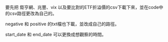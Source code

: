 要先把 鉅亨網、兆豐、vix 以及要比對的ETF折溢價的csv下載下來，並在code中的csv路徑更改為自己的。

negative 和 positive 的txt檔也下載，並改成自己的路徑。

start_date 和 end_date  可以更換成想觀察的時間。

